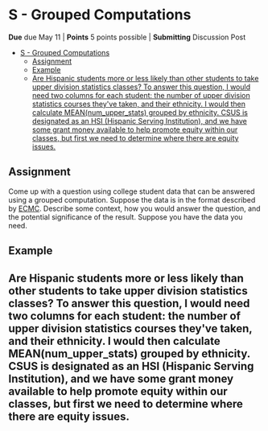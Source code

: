 # S - Grouped Computations

**Due** due May 11 | **Points** 5 points possible | **Submitting** Discussion Post

- [S - Grouped Computations](#s---grouped-computations)
  - [Assignment](#assignment)
  - [Example](#example)
  - [Are Hispanic students more or less likely than other students to take upper division statistics classes? To answer this question, I would need two columns for each student: the number of upper division statistics courses they've taken, and their ethnicity. I would then calculate MEAN(num_upper_stats) grouped by ethnicity. CSUS is designated as an HSI (Hispanic Serving Institution), and we have some grant money available to help promote equity within our classes, but first we need to determine where there are equity issues.](#are-hispanic-students-more-or-less-likely-than-other-students-to-take-upper-division-statistics-classes-to-answer-this-question-i-would-need-two-columns-for-each-student-the-number-of-upper-division-statistics-courses-theyve-taken-and-their-ethnicity-i-would-then-calculate-meannum_upper_stats-grouped-by-ethnicity-csus-is-designated-as-an-hsi-hispanic-serving-institution-and-we-have-some-grant-money-available-to-help-promote-equity-within-our-classes-but-first-we-need-to-determine-where-there-are-equity-issues)

## Assignment

Come up with a question using college student data that can be answered using a
grouped computation. Suppose the data is in the format described by [ECMC](http://ecmc-z41d.damoursystems.com/data_sets/students.html).
Describe some context, how you would answer the question, and the potential
significance of the result. Suppose you have the data you need.

## Example

Are Hispanic students more or less likely than other students to take upper division statistics classes? To answer this question, I would need two columns for each student: the number of upper division statistics courses they've taken, and their ethnicity. I would then calculate MEAN(num_upper_stats) grouped by ethnicity. CSUS is designated as an HSI (Hispanic Serving Institution), and we have some grant money available to help promote equity within our classes, but first we need to determine where there are equity issues.
---

